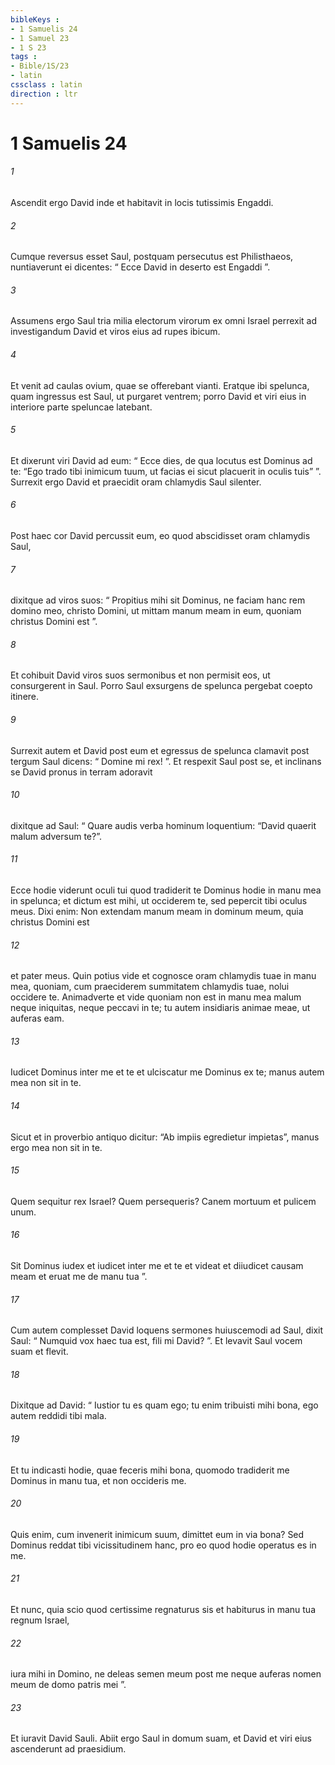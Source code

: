 ```yaml
---
bibleKeys : 
- 1 Samuelis 24
- 1 Samuel 23
- 1 S 23
tags : 
- Bible/1S/23
- latin
cssclass : latin
direction : ltr
---
```


# 1 Samuelis 24

###### 1
Ascendit ergo David inde et habitavit in locis tutissimis Engaddi. 
###### 2
Cumque reversus esset Saul, postquam persecutus est Philisthaeos, nuntiaverunt ei dicentes: “ Ecce David in deserto est Engaddi ”. 
###### 3
Assumens ergo Saul tria milia electorum virorum ex omni Israel perrexit ad investigandum David et viros eius ad rupes ibicum. 
###### 4
Et venit ad caulas ovium, quae se offerebant vianti. Eratque ibi spelunca, quam ingressus est Saul, ut purgaret ventrem; porro David et viri eius in interiore parte speluncae latebant. 
###### 5
Et dixerunt viri David ad eum: “ Ecce dies, de qua locutus est Dominus ad te: “Ego trado tibi inimicum tuum, ut facias ei sicut placuerit in oculis tuis” ”. Surrexit ergo David et praecidit oram chlamydis Saul silenter. 
###### 6
Post haec cor David percussit eum, eo quod abscidisset oram chlamydis Saul, 
###### 7
dixitque ad viros suos: “ Propitius mihi sit Dominus, ne faciam hanc rem domino meo, christo Domini, ut mittam manum meam in eum, quoniam christus Domini est ”. 
###### 8
Et cohibuit David viros suos sermonibus et non permisit eos, ut consurgerent in Saul. Porro Saul exsurgens de spelunca pergebat coepto itinere. 
###### 9
Surrexit autem et David post eum et egressus de spelunca clamavit post tergum Saul dicens: “ Domine mi rex! ”. Et respexit Saul post se, et inclinans se David pronus in terram adoravit 
###### 10
dixitque ad Saul: “ Quare audis verba hominum loquentium: “David quaerit malum adversum te?”. 
###### 11
Ecce hodie viderunt oculi tui quod tradiderit te Dominus hodie in manu mea in spelunca; et dictum est mihi, ut occiderem te, sed pepercit tibi oculus meus. Dixi enim: Non extendam manum meam in dominum meum, quia christus Domini est 
###### 12
et pater meus. Quin potius vide et cognosce oram chlamydis tuae in manu mea, quoniam, cum praeciderem summitatem chlamydis tuae, nolui occidere te. Animadverte et vide quoniam non est in manu mea malum neque iniquitas, neque peccavi in te; tu autem insidiaris animae meae, ut auferas eam. 
###### 13
Iudicet Dominus inter me et te et ulciscatur me Dominus ex te; manus autem mea non sit in te. 
###### 14
Sicut et in proverbio antiquo dicitur: “Ab impiis egredietur impietas”, manus ergo mea non sit in te. 
###### 15
Quem sequitur rex Israel? Quem persequeris? Canem mortuum et pulicem unum. 
###### 16
Sit Dominus iudex et iudicet inter me et te et videat et diiudicet causam meam et eruat me de manu tua ”. 
###### 17
Cum autem complesset David loquens sermones huiuscemodi ad Saul, dixit Saul: “ Numquid vox haec tua est, fili mi David? ”. Et levavit Saul vocem suam et flevit. 
###### 18
Dixitque ad David: “ Iustior tu es quam ego; tu enim tribuisti mihi bona, ego autem reddidi tibi mala. 
###### 19
Et tu indicasti hodie, quae feceris mihi bona, quomodo tradiderit me Dominus in manu tua, et non occideris me. 
###### 20
Quis enim, cum invenerit inimicum suum, dimittet eum in via bona? Sed Dominus reddat tibi vicissitudinem hanc, pro eo quod hodie operatus es in me. 
###### 21
Et nunc, quia scio quod certissime regnaturus sis et habiturus in manu tua regnum Israel, 
###### 22
iura mihi in Domino, ne deleas semen meum post me neque auferas nomen meum de domo patris mei ”. 
###### 23
Et iuravit David Sauli. Abiit ergo Saul in domum suam, et David et viri eius ascenderunt ad praesidium.
